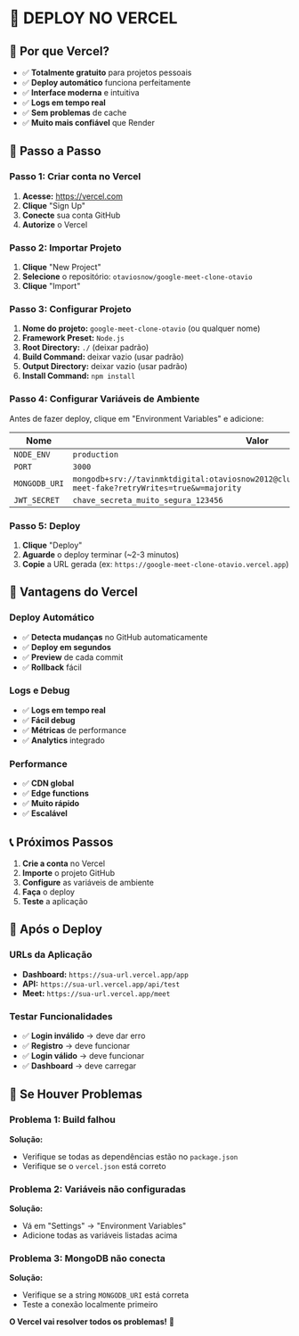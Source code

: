# 🚀 DEPLOY NO VERCEL

## 🎯 Por que Vercel?

- ✅ **Totalmente gratuito** para projetos pessoais
- ✅ **Deploy automático** funciona perfeitamente
- ✅ **Interface moderna** e intuitiva
- ✅ **Logs em tempo real**
- ✅ **Sem problemas** de cache
- ✅ **Muito mais confiável** que Render

## 🔧 Passo a Passo

### **Passo 1: Criar conta no Vercel**
1. **Acesse:** https://vercel.com
2. **Clique** "Sign Up"
3. **Conecte** sua conta GitHub
4. **Autorize** o Vercel

### **Passo 2: Importar Projeto**
1. **Clique** "New Project"
2. **Selecione** o repositório: `otaviosnow/google-meet-clone-otavio`
3. **Clique** "Import"

### **Passo 3: Configurar Projeto**
1. **Nome do projeto:** `google-meet-clone-otavio` (ou qualquer nome)
2. **Framework Preset:** `Node.js`
3. **Root Directory:** `./` (deixar padrão)
4. **Build Command:** deixar vazio (usar padrão)
5. **Output Directory:** deixar vazio (usar padrão)
6. **Install Command:** `npm install`

### **Passo 4: Configurar Variáveis de Ambiente**
Antes de fazer deploy, clique em "Environment Variables" e adicione:

| Nome | Valor |
|------|-------|
| `NODE_ENV` | `production` |
| `PORT` | `3000` |
| `MONGODB_URI` | `mongodb+srv://tavinmktdigital:otaviosnow2012@cluster0.r3u2z3r.mongodb.net/google-meet-fake?retryWrites=true&w=majority` |
| `JWT_SECRET` | `chave_secreta_muito_segura_123456` |

### **Passo 5: Deploy**
1. **Clique** "Deploy"
2. **Aguarde** o deploy terminar (~2-3 minutos)
3. **Copie** a URL gerada (ex: `https://google-meet-clone-otavio.vercel.app`)

## 🎯 Vantagens do Vercel

### **Deploy Automático**
- ✅ **Detecta mudanças** no GitHub automaticamente
- ✅ **Deploy em segundos**
- ✅ **Preview** de cada commit
- ✅ **Rollback** fácil

### **Logs e Debug**
- ✅ **Logs em tempo real**
- ✅ **Fácil debug**
- ✅ **Métricas** de performance
- ✅ **Analytics** integrado

### **Performance**
- ✅ **CDN global**
- ✅ **Edge functions**
- ✅ **Muito rápido**
- ✅ **Escalável**

## 📞 Próximos Passos

1. **Crie a conta** no Vercel
2. **Importe** o projeto GitHub
3. **Configure** as variáveis de ambiente
4. **Faça** o deploy
5. **Teste** a aplicação

## 🔄 Após o Deploy

### **URLs da Aplicação**
- **Dashboard:** `https://sua-url.vercel.app/app`
- **API:** `https://sua-url.vercel.app/api/test`
- **Meet:** `https://sua-url.vercel.app/meet`

### **Testar Funcionalidades**
- ✅ **Login inválido** → deve dar erro
- ✅ **Registro** → deve funcionar
- ✅ **Login válido** → deve funcionar
- ✅ **Dashboard** → deve carregar

## 🚨 Se Houver Problemas

### **Problema 1: Build falhou**
**Solução:**
- Verifique se todas as dependências estão no `package.json`
- Verifique se o `vercel.json` está correto

### **Problema 2: Variáveis não configuradas**
**Solução:**
- Vá em "Settings" → "Environment Variables"
- Adicione todas as variáveis listadas acima

### **Problema 3: MongoDB não conecta**
**Solução:**
- Verifique se a string `MONGODB_URI` está correta
- Teste a conexão localmente primeiro

**O Vercel vai resolver todos os problemas!** 🚀
